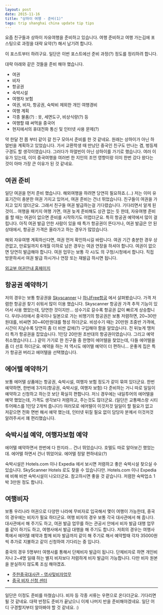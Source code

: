 ```yaml
---
layout: post
date: 2015-11-16
title: "상하이 여행 - 준비(1)"
tags: trip shanghai china update tip tips
---
```


요즘 친구들과 상하이 자유여행을 준비하고 있습니다. 여행 준비하고 여행 가는김에 포스팅으로 과정을 대략 요약(?) 해서 남기려 합니다. 

이 포스트부터 하려구요. 일단은 이번 포스트에선 준비 과정(?) 정도를 정리하려 합니다.

대략 아래와 같은 것들을 준비 해야 했습니다.

 - 여권
 - 비자
 - 항공권
 - 숙박시설
 - 여행자 보험
 - 여권, 비자, 항공권, 숙박비 제외한 개인 여행경비
 - 여행 계획
 - 각종 물품(?) : 옷, 세면도구, 비상식량(?) 등
 - 여행할 떄 써먹을 중국어
 - 현지에서의 휴대전화 통신 및 인터넷 사용 문제(?)
 
약 한달 전 쯤 부터 같이 갈 친구 모아서 준비를 한 것 같네요. 원래는 상하이가 아닌 하얼빈을 계획하고 있었습니다. 
가서 교환학생 때 만났던 중국인 친구도 만나는 겸, 벙등제 구경도 할 생각이였습니다.
그러다가 하얼빈이 아닌 상하이를 가기로 했습니다. 여러 이유가 있는데, 
이미 중국여행을 여러번 한 지인의 조언 영향이랑 이미 한번 갔다 왔다는 것이 아마 가장 큰 이유가 된 것 같네요.

## 여권 준비

일단 여권을 먼저 준비 했습니다. 해외여행을 하려면 당연히 필요하죠.(...) 
저는 이미 유효기간이 충분한 여권 가지고 있어서, 여권 준비는 건너 뛰었습니다.
친구들이 여권을 가지고 있지 않더군요. 그래서 친구들 여권 발급하는걸 기다렸습니다. 
기다리면서 알게 된 것이... 여행을 패키지 여행 가면, 여권 늦게 준비해도 상관 없는 듯 한데, 
자유여행 준비를 할 때는 여권이 없으면 준비를 시작하기도 어렵더군요.
특히 항공권 예약에서 많이 걸립니다. 아직 여권 발급 안한 사람이 있을 때 특가 항공권이 뜬다거나, 
여권 발급은 안 된 상태에서, 항공권 가격은 올라가고 하는 경우가 많았습니다.

해외 자유여행 계획하신다면, 여권 먼저 확인하시길 바랍니다. 
여권 기간 충분한 경우 상관없고, 만료일까지 6개월 이하로 남은 경우는 여권 연장을 하셔야 합니다. 여권이 없으면 당연히 발급해야 합니다.
여권 업무는 보통 각 시/도 의 구청/시청에서 합니다. 직접 방문하셔서 여권 발급 하시거나 연장 또는 재발급 하시면 됩니다.

[외교부 여권안내 홈페이지](http://www.passport.go.kr/)

## 항공권 예약하기

저의 경우는 보통 항공권을 [Skyscanner](http://www.skyscanner.co.kr/) 나 [하나Free항공](http://hanatour.com/asp/booking/freestyle/freestyle-main.asp?hanacode=main_q_free) 에서 살펴봤습니다. 
가격 저렴한 항공권 찾기 쉬워서 많이 이용 했습니다. Skyscanner 항공권 가격 추적 기능이 있어서 사용 했었는데, 당연한 것이지만... 성수기로 갈수록 항공권 값이 빠르게 상승합니다.
우리나라에서 중국이나 일본으로 가는 비행기의 항공권은 보통 저렴하면, 20~30만원대를, 비싸면 30~40만원대를 형성 하더군요.
비성수기 때는 20만원 초중반 가격에, 시간이 지날수록 당연히 좀 더 비싼 값에(?) 구입해야 함을 알았습니다.
전 뒤늦게 땡처리 특가 항공권을 잡았습니다. 1인당 20만원 초반대의 항공권이였습니다. 그리고 예약 취소했습니다.(...)
같이 가기로 한 친구들 중 한명이 에어텔을 찿았는데, 다들 에어텔을 좀 더 선호 하더군요.
예약을 하는 저 역시도 에어텔 예약이 더 편하니... 운좋게 집은 특가 항공권 버리고 에어텔을 선택했습니다.

## 에어텔 예약하기

보통 에어텔 상품에는 항공권, 숙박시설, 여행자 보험 정도가 같이 묶여 있더군요.
한번 예약하면, 한번에 3가지(항공권, 숙박시설, 여행자 보험) 다 준비하는 거니 따로 일일이 예약하고 신청하고 하는것 보단 확실히 편합니다.
저늬 경우에는 내일투어의 에어텔을 예약 했었는데, 가격도 생각보다 저렴하고, 주는것도 많더군요. (일단은 교통패스랑 시티투어패스를 1인당 2개씩 줍니다!) 
여러모로 에어텔이 이것저것 일일이 할 필요가 없고 저같으면 전화 면번 해서 예약 했는데, 인터넷 뒤질 필요 없이 담당자 분께서 이것저것 알려주셔서 꽤 편리했습니다.

## 숙박시설 예약, 여행자보험 예약

에어텔 예약하면서 한번에 다 한지라... 건너 뛰었습니다. 호텔도 따로 알아보긴 했었는데. 에어텔 하면서 건너 뛰었어요.
에어텔 정말 편하네요(?)

숙박시설은 Hotels.com 이나 Expedia 에서 보시면 저렴하고 좋은 숙박시설 찾으실 수 있습니다. SkyScanner Hotels 로도 찾을 수 있습니다만.
Hotels.com 이나 Expedia 에 비해 비싼 숙박시설이 나오더군요. 참고하시면 좋을 것 같습니다. 저렴한 숙박업소 1박 3만원 정도 합니다.

## 여행비자

보통 우리나라 여권으로 다양한 나라에 무비자로 입국해서 몇이 여행이 가능한데, 중국의 경우에는 비자가 필요 하더군요.
여행 비자의 경우 보통 각국 대사관에서 해 줍니다. 대사관에서 해 주기도 하고, 
여권 발급 업무를 하는 관공서 안에서 비자 발급 대행 업무를 같이 하기도 하고, 여행사에서 발급 대행을 해 주기도 합니다.
저희의 경우는 여행사 쪽에서 에어텔 예약과 함께 비자 발급까지 같이 해 주기로 해서 
예약할때 각자 35000원씩 추가로 지불하고 같이 신청하여 기다리는 중 입니다.

중국의 경우 5명부터 여행사를 통해서 단체비자 발급이 됩니다. 
단체비자로 하면 개인비자나 2~4명 일떄 하는 별지 비자보다 저렴하게 비자 발급이 가능합니다.
다만 비자 원본을 분실하지 않도록 조심 해야겠죠.

- [주한중국대사관 - 영사및비자업무](http://www.chinaemb.or.kr/kor/lshyw/)
- [중국 비자 신청 센터](http://www.visaforchina.org/SEL1_KO/)

---

일단은 이정도 준비를 마쳤습니다. 비자 등 각종 서류는 우편으로 온다더군요. 기다리면 될 것 같네요.
대략 반정도 준비가 끝났으니 이제 나머지 반을 준비해야겠네요. 일단 어디 구경할지부터 알아봐야 할 것 같네요. :)

